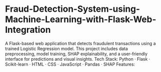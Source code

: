 # Fraud-Detection-System-using-Machine-Learning-with-Flask-Web-Integration
A Flask-based web application that detects fraudulent transactions using a trained Logistic Regression model. This project includes data preprocessing, model training, SHAP explainability, and a user-friendly interface for predictions and visual insights.  Tech Stack: Python · Flask · Scikit-learn · HTML · CSS · JavaScript · Pandas · SHAP Features:

